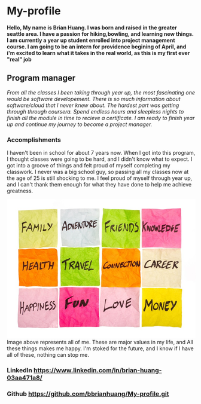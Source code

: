 # My-profile
**Hello, My name is Brian Huang. I was born and raised in the greater seattle area. I have a passion for hiking,bowling, and learning new things. I am currently a year up student enrolled into project management course. I am going to be an intern for providence begining of April, and i'm excited to learn what it takes in the real world, as this is my first ever "real" job**
## Program manager
*From all the classes I been taking through year up, the most fascinating one would be software developement. There is so much information about software/cloud that I never knew about. The hardest part was getting through through coursera. Spend endless hours and sleepless nights to finish all the module in time to recieve a certificate. I am ready to finish year up and continue my journey to become a project manager.*
### Accomplishments
I haven't been in school for about 7 years now. When I got into this program, I thought classes were going to be hard, and I didn't know what to expect. I got into a groove of things and felt proud of myself completing my classwork. I never was a big school guy, so passing all my classes now at the age of 25 is still shocking to me. I feel proud of myself through year up, and I can't thank them enough for what they have done to help me achieve greatness.

![alt text](art.jpg)
Image above represents all of me. These are major values in my life, and All these things makes me happy. I'm stoked for the future, and I know if I have all of these, nothing can stop me.
### Linkedln https://www.linkedin.com/in/brian-huang-03aa471a8/
### Github https://github.com/bbrianhuang/My-profile.git
